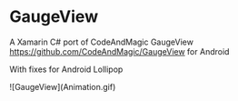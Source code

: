 # GaugeView
A Xamarin C# port of CodeAndMagic GaugeView https://github.com/CodeAndMagic/GaugeView for Android
<p>
With  fixes for Android Lollipop
<p> 
![GaugeView](Animation.gif)

